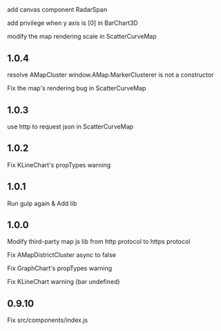 ##
add canvas component RadarSpan

add privilege when y axis is [0] in BarChart3D

modify the map rendering scale in ScatterCurveMap

## 1.0.4

resolve AMapCluster window.AMap.MarkerClusterer is not a constructor

Fix the map's rendering bug in ScatterCurveMap

## 1.0.3

use http to request json in ScatterCurveMap

## 1.0.2

Fix KLineChart's propTypes warning

## 1.0.1

Run gulp again & Add lib

## 1.0.0

Modify third-party map js lib from http protocol to https protocol

Fix AMapDistrictCluster async to false

Fix GraphChart's propTypes warning

Fix KLineChart warning (bar undefined)

## 0.9.10

Fix src/components/index.js
